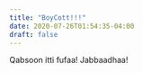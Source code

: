 ```yaml
---
title: "BoyCott!!!"
date: 2020-07-26T01:54:35-04:00
draft: false
---
```


Qabsoon itti fufaa!
Jabbaadhaa!

